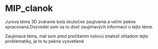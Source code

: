 # MIP_clanok
Jurova téma 3D zváranie bola skutočne zaujivamá a veľmi pekne spracovaná.Dozvedel som sa tu dosť zaujimavých informacií o tejto téme.

Zaujímavá téma, mal som pred prečítaním nulovú znalosť ohladom tejto problematiky, je to tu pekne vysvetlené
